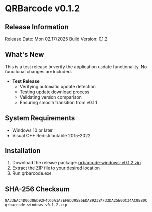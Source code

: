# QRBarcode v0.1.2 
 
## Release Information 
Release Date: Mon 02/17/2025 
Build Version: 0.1.2 
 
## What's New 

This is a test release to verify the application update functionality. No functional changes are included.

- **Test Release**
  - Verifying automatic update detection
  - Testing update download process
  - Validating version comparison
  - Ensuring smooth transition from v0.1.1
 
## System Requirements 
 
- Windows 10 or later 
- Visual C++ Redistributable 2015-2022 
 
## Installation 
 
1. Download the release package: [qrbarcode-windows-v0.1.2.zip](qrbarcode-windows-v0.1.2.zip) 
2. Extract the ZIP file to your desired location 
3. Run qrbarcode.exe 
 
## SHA-256 Checksum 
 
```plaintext 
8A33EAC4D0638ED92F4D16A1A7EFBD395E6EDA8923BAF33DA25E0DC34AC0EB0C  qrbarcode-windows-v0.1.2.zip
``` 
